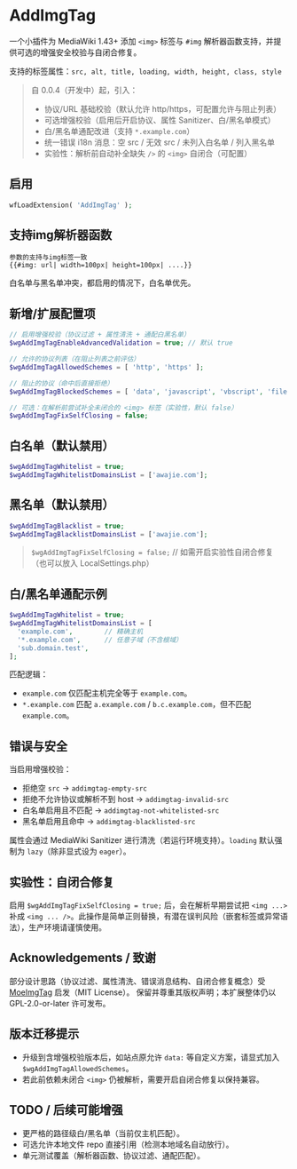 # AddImgTag

一个小插件为 MediaWiki 1.43+ 添加 `<img>` 标签与 `#img` 解析器函数支持，并提供可选的增强安全校验与自闭合修复。

支持的标签属性：`src, alt, title, loading, width, height, class, style`

> 自 0.0.4（开发中）起，引入：
>
> - 协议/URL 基础校验（默认允许 http/https，可配置允许与阻止列表）
> - 可选增强校验（启用后开启协议、属性 Sanitizer、白/黑名单模式）
> - 白/黑名单通配改进（支持 `*.example.com`）
> - 统一错误 i18n 消息：空 src / 无效 src / 未列入白名单 / 列入黑名单
> - 实验性：解析前自动补全缺失 `/>` 的 `<img>` 自闭合（可配置）

## 启用

```php
wfLoadExtension( 'AddImgTag' );
```

## 支持img解析器函数

```text
参数的支持与img标签一致
{{#img: url| width=100px| height=100px| ....}}
```

白名单与黑名单冲突，都启用的情况下，白名单优先。

## 新增/扩展配置项

```php
// 启用增强校验（协议过滤 + 属性清洗 + 通配白黑名单）
$wgAddImgTagEnableAdvancedValidation = true; // 默认 true

// 允许的协议列表（在阻止列表之前评估）
$wgAddImgTagAllowedSchemes = [ 'http', 'https' ];

// 阻止的协议（命中后直接拒绝）
$wgAddImgTagBlockedSchemes = [ 'data', 'javascript', 'vbscript', 'file', 'ftp', 'blob' ];

// 可选：在解析前尝试补全未闭合的 <img> 标签（实验性，默认 false）
$wgAddImgTagFixSelfClosing = false;
```

## 白名单（默认禁用）

```php
$wgAddImgTagWhitelist = true;
$wgAddImgTagWhitelistDomainsList = ['awajie.com'];
```

## 黑名单（默认禁用）

```php
$wgAddImgTagBlacklist = true;
$wgAddImgTagBlacklistDomainsList = ['awajie.com'];
```

> `$wgAddImgTagFixSelfClosing = false;` // 如需开启实验性自闭合修复（也可以放入 LocalSettings.php）

## 白/黑名单通配示例

```php
$wgAddImgTagWhitelist = true;
$wgAddImgTagWhitelistDomainsList = [
  'example.com',        // 精确主机
  '*.example.com',      // 任意子域（不含根域）
  'sub.domain.test',
];
```

匹配逻辑：

- `example.com` 仅匹配主机完全等于 `example.com`。
- `*.example.com` 匹配 `a.example.com` / `b.c.example.com`，但不匹配 `example.com`。

## 错误与安全

当启用增强校验：

- 拒绝空 `src` → `addimgtag-empty-src`
- 拒绝不允许协议或解析不到 host → `addimgtag-invalid-src`
- 白名单启用且不匹配 → `addimgtag-not-whitelisted-src`
- 黑名单启用且命中 → `addimgtag-blacklisted-src`

属性会通过 MediaWiki Sanitizer 进行清洗（若运行环境支持）。`loading` 默认强制为 `lazy`（除非显式设为 `eager`）。

## 实验性：自闭合修复

启用 `$wgAddImgTagFixSelfClosing = true;` 后，会在解析早期尝试把 `<img ...>` 补成 `<img ... />`。此操作是简单正则替换，有潜在误判风险（嵌套标签或异常语法），生产环境请谨慎使用。

## Acknowledgements / 致谢

部分设计思路（协议过滤、属性清洗、错误消息结构、自闭合修复概念）受 [MoeImgTag](https://github.com/moegirlwiki/mediawiki-extension-MoeImgTag) 启发（MIT License）。
保留并尊重其版权声明；本扩展整体仍以 GPL-2.0-or-later 许可发布。

## 版本迁移提示

- 升级到含增强校验版本后，如站点原允许 `data:` 等自定义方案，请显式加入 `$wgAddImgTagAllowedSchemes`。
- 若此前依赖未闭合 `<img>` 仍被解析，需要开启自闭合修复以保持兼容。

## TODO / 后续可能增强

- 更严格的路径级白/黑名单（当前仅主机匹配）。
- 可选允许本地文件 repo 直接引用（检测本地域名自动放行）。
- 单元测试覆盖（解析器函数、协议过滤、通配匹配）。
